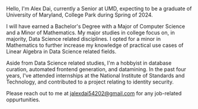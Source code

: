 Hello, I'm Alex Dai, currently a Senior at UMD, expecting to be a graduate of University of Maryland, College Park during Spring of 2024.

I will have earned a Bachelor's Degree with a Major of Computer Science and a Minor of Mathematics.
My major studies in college focus on, in majority, Data Science related disciplines. I opted for a minor in Mathematics to further increase my knowledge of practical use cases of Linear Algebra in Data Science related fields.

Aside from Data Science related studies, I'm a hobbyist in database curation, automated frontend generation, and datamining.
In the past four years, I've attended internships at the National Institute of Standards and Technology, and contributed to a project relating to identity security.

Please reach out to me at jalexdai54202@gmail.com for any job-related oppurtunities.
